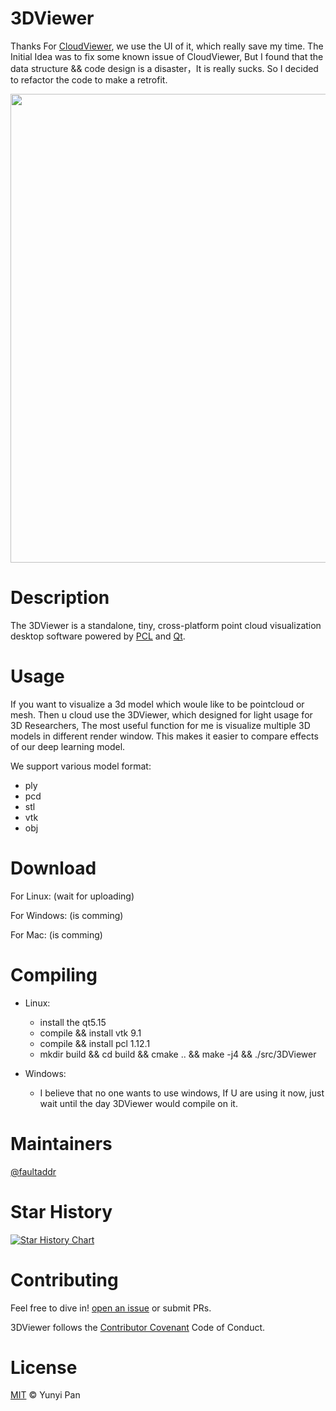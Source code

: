 # 3DViewer
Thanks For [CloudViewer](https://github.com/nightn/CloudViewer), we use the UI of it, which really save my time. The Initial Idea was to fix some known issue of CloudViewer, But I found that the data structure && code design is a disaster，It is really sucks. So I decided to refactor the code to make a retrofit.

<img  src="https://s1.ax1x.com/2022/06/04/XduaBq.png" width="750" align="center" />

# Description
The 3DViewer is a standalone, tiny, cross-platform point cloud visualization desktop software powered by [PCL](https://github.com/PointCloudLibrary/pcl) and [Qt](https://www.qt.io/).

# Usage
If you want to visualize a 3d model which woule like to be pointcloud or mesh. Then u cloud use the 3DViewer, which designed for light usage for 3D Researchers, The most useful function for me is visualize multiple 3D models in different render window. This makes it easier to compare effects of our deep learning model.

We support various model format:
- ply
- pcd
- stl
- vtk
- obj

# Download
For Linux: (wait for uploading)

For Windows: (is comming)

For Mac: (is comming)

# Compiling
- Linux:
    - install the qt5.15
    - compile && install vtk 9.1
    - compile && install pcl 1.12.1
    - mkdir build && cd build && cmake .. && make -j4 && ./src/3DViewer

- Windows:
    - I believe that no one wants to use windows, If U are using it now, just wait until the day 3DViewer would compile on it.



# Maintainers

[@faultaddr](https://github.com/faultaddr)

# Star History

[![Star History Chart](https://api.star-history.com/svg?repos=faultaddr/3DViewer&type=Date)](https://star-history.com/#bytebase/star-history&Date)

# Contributing

Feel free to dive in! [open an issue](https://github.com/faultaddr/3DViewer/issues/new) or submit PRs.


3DViewer follows the  [Contributor Covenant](http://contributor-covenant.org/version/1/3/0/) Code of Conduct.


# License

[MIT](LICENSE) © Yunyi Pan

